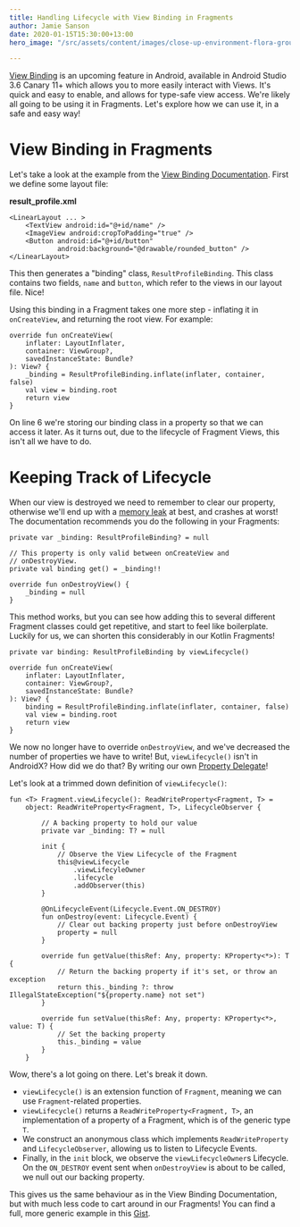 ```yaml
---
title: Handling Lifecycle with View Binding in Fragments
author: Jamie Sanson
date: 2020-01-15T15:30:00+13:00
hero_image: "/src/assets/content/images/close-up-environment-flora-ground-1151418.jpg"

---
```

[View Binding](https://developer.android.com/topic/libraries/view-binding "View Binding Documentation") is an upcoming feature in Android, available in Android Studio 3.6 Canary 11+ which allows you to more easily interact with Views. It's quick and easy to enable, and allows for type-safe view access. We're likely all going to be using it in Fragments. Let's explore how we can use it, in a safe and easy way!

# View Binding in Fragments

Let's take a look at the example from the [View Binding Documentation](https://developer.android.com/topic/libraries/view-binding#usage). First we define some layout file:

**result_profile.xml**

    <LinearLayout ... >   
        <TextView android:id="@+id/name" />    
        <ImageView android:cropToPadding="true" />    
        <Button android:id="@+id/button"        
                android:background="@drawable/rounded_button" />
    </LinearLayout>

This then generates a "binding" class, `ResultProfileBinding`. This class contains two fields, `name` and `button`, which refer to the views in our layout file. Nice!

Using this binding in a Fragment takes one more step - inflating it in `onCreateView`, and returning the root view. For example:

    override fun onCreateView(
        inflater: LayoutInflater,
        container: ViewGroup?,
        savedInstanceState: Bundle?
    ): View? {
        _binding = ResultProfileBinding.inflate(inflater, container, false)
        val view = binding.root
        return view
    }

On line 6 we're storing our binding class in a property so that we can access it later. As it turns out, due to the lifecycle of Fragment Views, this isn't all we have to do.

# Keeping Track of Lifecycle

When our view is destroyed we need to remember to clear our property, otherwise we'll end up with a [memory leak](https://en.wikipedia.org/wiki/Memory_leak) at best, and crashes at worst! The documentation recommends you do the following in your Fragments:

    private var _binding: ResultProfileBinding? = null
    
    // This property is only valid between onCreateView and
    // onDestroyView.
    private val binding get() = _binding!!
    
    override fun onDestroyView() {
        _binding = null
    }

This method works, but you can see how adding this to several different Fragment classes could get repetitive, and start to feel like boilerplate. Luckily for us, we can shorten this considerably in our Kotlin Fragments!

    private var binding: ResultProfileBinding by viewLifecycle()
    
    override fun onCreateView(
        inflater: LayoutInflater,
        container: ViewGroup?,
        savedInstanceState: Bundle?
    ): View? {
        binding = ResultProfileBinding.inflate(inflater, container, false)
        val view = binding.root
        return view
    }

We now no longer have to override `onDestroyView`, and we've decreased the number of properties we have to write! But, `viewLifecycle()` isn't in AndroidX? How did we do that? By writing our own [Property Delegate](https://jamie.sanson.dev/blog/handing-the-reins-to-kotlin-delegates-part-1-what-and-why/)!

Let's look at a trimmed down definition of `viewLifecycle()`:

    fun <T> Fragment.viewLifecycle(): ReadWriteProperty<Fragment, T> = 
        object: ReadWriteProperty<Fragment, T>, LifecycleObserver {
        
            // A backing property to hold our value
        	private var _binding: T? = null
    
            init {
                // Observe the View Lifecycle of the Fragment
                this@viewLifecycle
                    .viewLifecyleOwner
                    .lifecycle
                    .addObserver(this)
            }
    
            @OnLifecycleEvent(Lifecycle.Event.ON_DESTROY)
            fun onDestroy(event: Lifecycle.Event) {
                // Clear out backing property just before onDestroyView
            	property = null
            }
    
            override fun getValue(thisRef: Any, property: KProperty<*>): T {
                // Return the backing property if it's set, or throw an exception
                return this._binding ?: throw IllegalStateException("${property.name} not set")
            }
    
            override fun setValue(thisRef: Any, property: KProperty<*>, value: T) {
                // Set the backing property
                this._binding = value
            }
        }

Wow, there's a lot going on there. Let's break it down.

* `viewLifecycle()` is an extension function of `Fragment`, meaning we can use `Fragment`-related properties.
* `viewLifecycle()` returns a `ReadWriteProperty<Fragment, T>`, an implementation of a property of a Fragment, which is of the generic type `T`.
* We construct an anonymous class which implements `ReadWriteProperty` and `LifecycleObserver`, allowing us to listen to Lifecycle Events.
* Finally, in the `init` block, we observe the `viewLifecycleOwner`s Lifecycle. On the `ON_DESTROY` event sent when `onDestroyView` is about to be called, we null out our backing property.

This gives us the same behaviour as in the View Binding Documentation, but with much less code to cart around in our Fragments! You can find a full, more generic example in this [Gist](https://gist.github.com/jamiesanson/d1a3ed0910cd605e928572ce245bafc4).